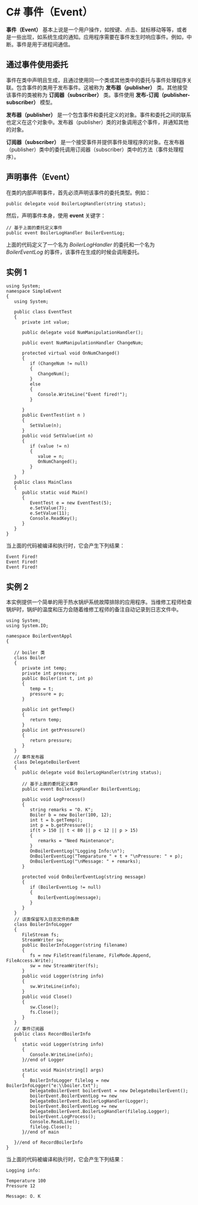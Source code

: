 
# C# 事件（Event）

**事件（Event）** 基本上说是一个用户操作，如按键、点击、鼠标移动等等，或者是一些出现，如系统生成的通知。应用程序需要在事件发生时响应事件。例如，中断。事件是用于进程间通信。

## 通过事件使用委托

事件在类中声明且生成，且通过使用同一个类或其他类中的委托与事件处理程序关联。包含事件的类用于发布事件。这被称为 **发布器（publisher）** 类。其他接受该事件的类被称为 **订阅器（subscriber）** 类。事件使用 **发布-订阅（publisher-subscriber）** 模型。

**发布器（publisher）** 是一个包含事件和委托定义的对象。事件和委托之间的联系也定义在这个对象中。发布器（publisher）类的对象调用这个事件，并通知其他的对象。

**订阅器（subscriber）** 是一个接受事件并提供事件处理程序的对象。在发布器（publisher）类中的委托调用订阅器（subscriber）类中的方法（事件处理程序）。

## 声明事件（Event）

在类的内部声明事件，首先必须声明该事件的委托类型。例如：

```
public delegate void BoilerLogHandler(string status);

```

然后，声明事件本身，使用 **event** 关键字：

```
// 基于上面的委托定义事件
public event BoilerLogHandler BoilerEventLog;

```

上面的代码定义了一个名为 _BoilerLogHandler_ 的委托和一个名为 _BoilerEventLog_ 的事件，该事件在生成的时候会调用委托。

## 实例 1

```
using System;
namespace SimpleEvent
{
   using System;

   public class EventTest
   {
      private int value;

      public delegate void NumManipulationHandler();

      public event NumManipulationHandler ChangeNum;

      protected virtual void OnNumChanged()
      {
         if (ChangeNum != null)
         {
            ChangeNum();
         }
         else
         {
            Console.WriteLine("Event fired!");
         }

      }
      public EventTest(int n )
      {
         SetValue(n);
      }
      public void SetValue(int n)
      {
         if (value != n)
         {
            value = n;
            OnNumChanged();
         }
      }
   }
   public class MainClass
   {
      public static void Main()
      {
         EventTest e = new EventTest(5);
         e.SetValue(7);
         e.SetValue(11);
         Console.ReadKey();
      }
   }
}

```

当上面的代码被编译和执行时，它会产生下列结果：

```
Event Fired!
Event Fired!
Event Fired!

```

## 实例 2

本实例提供一个简单的用于热水锅炉系统故障排除的应用程序。当维修工程师检查锅炉时，锅炉的温度和压力会随着维修工程师的备注自动记录到日志文件中。

```
using System;
using System.IO;

namespace BoilerEventAppl
{

   // boiler 类
   class Boiler
   {
      private int temp;
      private int pressure;
      public Boiler(int t, int p)
      {
         temp = t;
         pressure = p;
      }

      public int getTemp()
      {
         return temp;
      }
      public int getPressure()
      {
         return pressure;
      }
   }
   // 事件发布器
   class DelegateBoilerEvent
   {
      public delegate void BoilerLogHandler(string status);

      // 基于上面的委托定义事件
      public event BoilerLogHandler BoilerEventLog;

      public void LogProcess()
      {
         string remarks = "O. K";
         Boiler b = new Boiler(100, 12);
         int t = b.getTemp();
         int p = b.getPressure();
         if(t > 150 || t < 80 || p < 12 || p > 15)
         {
            remarks = "Need Maintenance";
         }
         OnBoilerEventLog("Logging Info:\n");
         OnBoilerEventLog("Temparature " + t + "\nPressure: " + p);
         OnBoilerEventLog("\nMessage: " + remarks);
      }

      protected void OnBoilerEventLog(string message)
      {
         if (BoilerEventLog != null)
         {
            BoilerEventLog(message);
         }
      }
   }
   // 该类保留写入日志文件的条款
   class BoilerInfoLogger
   {
      FileStream fs;
      StreamWriter sw;
      public BoilerInfoLogger(string filename)
      {
         fs = new FileStream(filename, FileMode.Append, FileAccess.Write);
         sw = new StreamWriter(fs);
      }
      public void Logger(string info)
      {
         sw.WriteLine(info);
      }
      public void Close()
      {
         sw.Close();
         fs.Close();
      }
   }
   // 事件订阅器
   public class RecordBoilerInfo
   {
      static void Logger(string info)
      {
         Console.WriteLine(info);
      }//end of Logger

      static void Main(string[] args)
      {
         BoilerInfoLogger filelog = new BoilerInfoLogger("e:\\boiler.txt");
         DelegateBoilerEvent boilerEvent = new DelegateBoilerEvent();
         boilerEvent.BoilerEventLog += new 
         DelegateBoilerEvent.BoilerLogHandler(Logger);
         boilerEvent.BoilerEventLog += new 
         DelegateBoilerEvent.BoilerLogHandler(filelog.Logger);
         boilerEvent.LogProcess();
         Console.ReadLine();
         filelog.Close();
      }//end of main

   }//end of RecordBoilerInfo
}

```

当上面的代码被编译和执行时，它会产生下列结果：

```
Logging info:

Temperature 100
Pressure 12

Message: O. K

```

